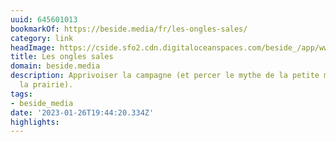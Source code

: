```yaml
---
uuid: 645601013
bookmarkOf: https://beside.media/fr/les-ongles-sales/
category: link
headImage: https://cside.sfo2.cdn.digitaloceanspaces.com/beside_/app/www/2020/05/JULIETTE-6.jpg
title: Les ongles sales
domain: beside.media
description: Apprivoiser la campagne (et percer le mythe de la petite maison dans
  la prairie).
tags:
- beside_media
date: '2023-01-26T19:44:20.334Z'
highlights: 
---
```



